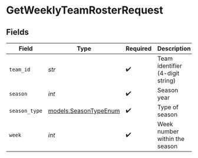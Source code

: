 # GetWeeklyTeamRosterRequest


## Fields

| Field                                                | Type                                                 | Required                                             | Description                                          | Example                                              |
| ---------------------------------------------------- | ---------------------------------------------------- | ---------------------------------------------------- | ---------------------------------------------------- | ---------------------------------------------------- |
| `team_id`                                            | *str*                                                | :heavy_check_mark:                                   | Team identifier (4-digit string)                     | 3900                                                 |
| `season`                                             | *int*                                                | :heavy_check_mark:                                   | Season year                                          | 2025                                                 |
| `season_type`                                        | [models.SeasonTypeEnum](../models/seasontypeenum.md) | :heavy_check_mark:                                   | Type of season                                       | REG                                                  |
| `week`                                               | *int*                                                | :heavy_check_mark:                                   | Week number within the season                        | 3                                                    |